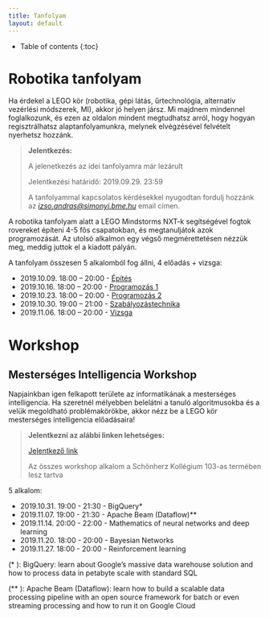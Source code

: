 ```yaml
---
title: Tanfolyam
layout: default
---
```


* Table of contents
{:toc}

# Robotika tanfolyam

Ha érdekel a LEGO kör (robotika, gépi látás, űrtechnológia, alternatív vezérlési módszerek, MI), akkor jó helyen jársz. Mi majdnem mindennel foglalkozunk, és ezen az oldalon mindent megtudhatsz arról, hogy hogyan regisztrálhatsz alaptanfolyamunkra, melynek elvégzésével felvételt nyerhetsz hozzánk.

> **Jelentkezés:**
>
> A jelenetkezés az idei tanfolyamra már lezárult
>
> Jelentkezési határidő: 2019.09.29. 23:59
>
> A tanfolyammal kapcsolatos kérdésekkel nyugodtan fordulj hozzánk az *izso.andras@simonyi.bme.hu* email címen.


A robotika tanfolyam alatt a LEGO Mindstorms NXT-k segítségével fogtok rovereket építeni 4-5 fős csapatokban, és megtanuljátok azok programozását. Az utolsó alkalmon egy végső megmérettetésen nézzük meg, meddig juttok el a kiadott pályán.

A tanfolyam összesen 5 alkalomból fog állni, 4 előadás + vizsga:

 - 2019.10.09. 18:00 – 20:00 - [Építés](epites)
 - 2019.10.16. 18:00 – 20:00 - [Programozás 1](programozas-1)
 - 2019.10.23. 18:00 – 20:00 - [Programozás 2](programozas-2)
 - 2019.10.30. 19:00 – 21:00 - [Szabályozástechnika](szabalyozastechnika)
 - 2019.11.06. 18:00 – 20:00 - [Vizsga](vizsga)


# Workshop



## Mesterséges Intelligencia Workshop

Napjainkban igen felkapott területe az informatikának a mesterséges intelligencia. Ha szeretnél mélyebben belelátni a tanuló algoritmusokba és a velük megoldható problémakörökbe, akkor nézz be a LEGO kör mesterséges intelligencia előadásaira!

> **Jelentkezni az alábbi linken lehetséges:**
> 
> [Jelentkező link](https://docs.google.com/forms/d/e/1FAIpQLScnuunufRvO66sgJT4S_R6ui0e_0Ge1PkXaQJh1jFB07KFk5w/viewform?usp=sf_link)
>
> Az összes workshop alkalom a Schönherz Kollégium 103-as termében lesz tartva

5 alkalom:

- 2019.10.31. 19:00 - 21:30 - BigQuery*
- 2019.11.07. 19:00 - 21:30 - Apache Beam (Dataflow)**
- 2019.11.14. 20:00 - 22:00 - Mathematics of neural networks and deep learning
- 2019.11.20. 18:00 - 20:00 - Bayesian Networks
- 2019.11.27. 18:00 - 20:00 - Reinforcement learning


(* ): BigQuery: learn about Google’s massive data warehouse solution and how to process data in petabyte scale with standard SQL

(** ): Apache Beam (Dataflow): learn how to build a scalable data processing pipeline with an open source framework for batch or even streaming processing and how to run it on Google Cloud
